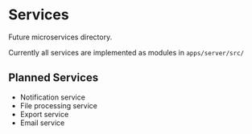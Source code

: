 # Services

Future microservices directory.

Currently all services are implemented as modules in `apps/server/src/`

## Planned Services

- Notification service
- File processing service  
- Export service
- Email service